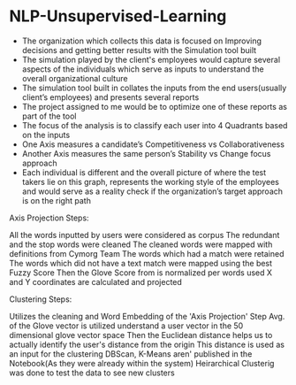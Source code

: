 # NLP-Unsupervised-Learning

- The organization which collects this data is focused on Improving decisions and getting better results with the Simulation tool built 
- The simulation played by the client's employees would capture several aspects of the individuals which serve as inputs to understand the overall organizational culture 
- The simulation tool built in collates the inputs from the end users(usually client’s employees) and presents several reports 
- The project assigned to me would be to optimize one of these reports as part of the tool
- The focus of the analysis is to classify each user into 4 Quadrants based on the inputs 
- One Axis measures a candidate’s Competitiveness vs Collaborativeness
- Another Axis measures the same person’s Stability vs Change focus approach 
- Each individual is different and the overall picture of where the test takers lie on this graph, represents the working style of the employees and would serve as a reality check if the organization’s target approach is on the right path


Axis Projection Steps:

All the words inputted by users were considered as corpus 
The redundant and the stop words were cleaned
The cleaned words were mapped with definitions from Cymorg Team 
The words which had a match were retained 
The words which did not have a text match were mapped using the best Fuzzy Score 
Then the Glove Score from is normalized per words used 
X and Y coordinates are calculated and projected  


Clustering Steps:

Utilizes the cleaning and Word Embedding of the 'Axis Projection' Step
Avg. of the Glove vector is utilized understand a user vector in the 50 dimensional glove vector space
Then the Euclidean distance helps us to actually identify the user's distance from the origin 
This distance is used as an input for the clustering
DBScan, K-Means aren' published in the Notebook(As they were already within the system)
Heirarchical Clusterig was done to test the data to see new clusters 
